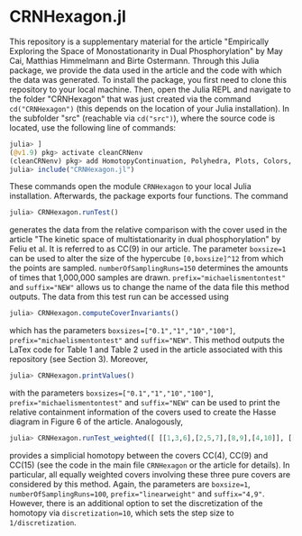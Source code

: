 # CRNHexagon.jl
 
This repository is a supplementary material for the article "Empirically Exploring the Space of Monostationarity in Dual Phosphorylation" by May Cai, Matthias Himmelmann and Birte Ostermann. Through this Julia package, we provide the data used in the article and the code with which the data was generated. To install the package, you first need to clone this repository to your local machine. Then, open the Julia REPL and navigate to the folder "CRNHexagon" that was just created via the command `cd("CRNHexagon")` (this depends on the location of your Julia installation). In the subfolder "src" (reachable via `cd("src")`), where the source code is located, use the following line of commands:

```julia
julia> ]
(@v1.9) pkg> activate cleanCRNenv
(cleanCRNenv) pkg> add HomotopyContinuation, Polyhedra, Plots, Colors, GLMakie, LinearAlgebra
julia> include("CRNHexagon.jl")
```

These commands open the module `CRNHexagon` to your local Julia installation. Afterwards, the package exports four functions. The command

```julia
julia> CRNHexagon.runTest()
```

generates the data from the relative comparison with the cover used in the article "The kinetic space of multistationarity in dual phosphorylation" by Feliu et al. It is referred to as CC(9) in our article. The parameter `boxsize=1` can be used to alter the size of the hypercube `[0,boxsize]^12` from which the points are sampled. `numberOfSamplingRuns=150` determines the amounts of times that 1,000,000 samples are drawn. `prefix="michaelismentontest"` and `suffix="NEW"` allows us to change the name of the data file this method outputs. The data from this test run can be accessed using

```julia
julia> CRNHexagon.computeCoverInvariants()
```

which has the parameters `boxsizes=["0.1","1","10","100"]`, `prefix="michaelismentontest"` and `suffix="NEW"`. This method outputs the LaTex code for Table 1 and Table 2 used in the article associated with this repository (see Section 3). Moreover,

```julia
julia> CRNHexagon.printValues()
```

with the parameters `boxsizes=["0.1","1","10","100"]`, `prefix="michaelismentontest"` and `suffix="NEW"` can be used to print the relative containment information of the covers used to create the Hasse diagram in Figure 6 of the article. Analogously, 

```julia
julia> CRNHexagon.runTest_weighted([ [[1,3,6],[2,5,7],[8,9],[4,10]], [[3,5,8],[1,4,7],[9,10],[2,6]], [[1,5],[7,3],[8,9],[6,2],[4,10]] ])
```

provides a simplicial homotopy between the covers CC(4), CC(9) and CC(15) (see the code in the main file `CRNHexagon` or the article for details). In particular, all equally weighted covers involving these three pure covers are considered by this method. Again, the parameters are `boxsize=1`, `numberOfSamplingRuns=100`, `prefix="linearweight"` and `suffix="4,9"`. However, there is an additional option to set the discretization of the homotopy via `discretization=10`, which sets the step size to `1/discretization`.
